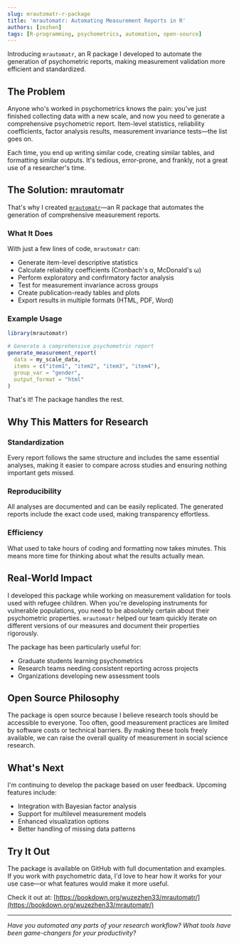 ```yaml
---
slug: mrautomatr-r-package
title: 'mrautomatr: Automating Measurement Reports in R'
authors: [zezhen]
tags: [R-programming, psychometrics, automation, open-source]
---
```


Introducing `mrautomatr`, an R package I developed to automate the generation of psychometric reports, making measurement validation more efficient and standardized.

<!--truncate-->

## The Problem

Anyone who's worked in psychometrics knows the pain: you've just finished collecting data with a new scale, and now you need to generate a comprehensive psychometric report. Item-level statistics, reliability coefficients, factor analysis results, measurement invariance tests—the list goes on.

Each time, you end up writing similar code, creating similar tables, and formatting similar outputs. It's tedious, error-prone, and frankly, not a great use of a researcher's time.

## The Solution: mrautomatr

That's why I created [`mrautomatr`](https://bookdown.org/wuzezhen33/mrautomatr/)—an R package that automates the generation of comprehensive measurement reports.

### What It Does

With just a few lines of code, `mrautomatr` can:

- Generate item-level descriptive statistics
- Calculate reliability coefficients (Cronbach's α, McDonald's ω)
- Perform exploratory and confirmatory factor analysis
- Test for measurement invariance across groups
- Create publication-ready tables and plots
- Export results in multiple formats (HTML, PDF, Word)

### Example Usage

```r
library(mrautomatr)

# Generate a comprehensive psychometric report
generate_measurement_report(
  data = my_scale_data,
  items = c("item1", "item2", "item3", "item4"),
  group_var = "gender",
  output_format = "html"
)
```

That's it! The package handles the rest.

## Why This Matters for Research

### Standardization
Every report follows the same structure and includes the same essential analyses, making it easier to compare across studies and ensuring nothing important gets missed.

### Reproducibility  
All analyses are documented and can be easily replicated. The generated reports include the exact code used, making transparency effortless.

### Efficiency
What used to take hours of coding and formatting now takes minutes. This means more time for thinking about what the results actually mean.

## Real-World Impact

I developed this package while working on measurement validation for tools used with refugee children. When you're developing instruments for vulnerable populations, you need to be absolutely certain about their psychometric properties. `mrautomatr` helped our team quickly iterate on different versions of our measures and document their properties rigorously.

The package has been particularly useful for:
- Graduate students learning psychometrics
- Research teams needing consistent reporting across projects
- Organizations developing new assessment tools

## Open Source Philosophy

The package is open source because I believe research tools should be accessible to everyone. Too often, good measurement practices are limited by software costs or technical barriers. By making these tools freely available, we can raise the overall quality of measurement in social science research.

## What's Next

I'm continuing to develop the package based on user feedback. Upcoming features include:
- Integration with Bayesian factor analysis
- Support for multilevel measurement models
- Enhanced visualization options
- Better handling of missing data patterns

## Try It Out

The package is available on GitHub with full documentation and examples. If you work with psychometric data, I'd love to hear how it works for your use case—or what features would make it more useful.

Check it out at: [https://bookdown.org/wuzezhen33/mrautomatr/](https://bookdown.org/wuzezhen33/mrautomatr/)

---

*Have you automated any parts of your research workflow? What tools have been game-changers for your productivity?*